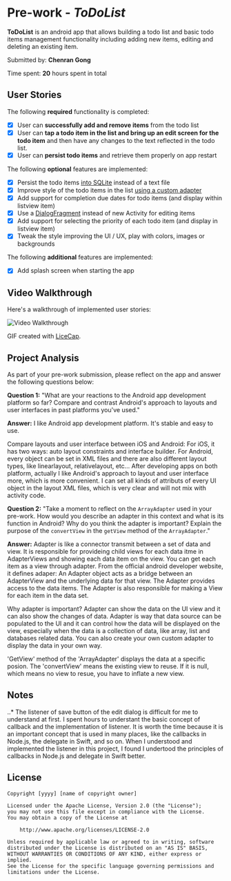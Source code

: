 # Pre-work - *ToDoList*

**ToDoList** is an android app that allows building a todo list and basic todo items management functionality including adding new items, editing and deleting an existing item.

Submitted by: **Chenran Gong**

Time spent: **20** hours spent in total

## User Stories

The following **required** functionality is completed:

* [x] User can **successfully add and remove items** from the todo list
* [x] User can **tap a todo item in the list and bring up an edit screen for the todo item** and then have any changes to the text reflected in the todo list.
* [x] User can **persist todo items** and retrieve them properly on app restart

The following **optional** features are implemented:

* [x] Persist the todo items [into SQLite](http://guides.codepath.com/android/Persisting-Data-to-the-Device#sqlite) instead of a text file
* [x] Improve style of the todo items in the list [using a custom adapter](http://guides.codepath.com/android/Using-an-ArrayAdapter-with-ListView)
* [x] Add support for completion due dates for todo items (and display within listview item)
* [x] Use a [DialogFragment](http://guides.codepath.com/android/Using-DialogFragment) instead of new Activity for editing items
* [x] Add support for selecting the priority of each todo item (and display in listview item)
* [x] Tweak the style improving the UI / UX, play with colors, images or backgrounds

The following **additional** features are implemented:

* [x] Add splash screen when starting the app

## Video Walkthrough

Here's a walkthrough of implemented user stories:

<img src='http://i.imgur.com/link/to/your/gif/file.gif' title='Video Walkthrough' width='' alt='Video Walkthrough' />

GIF created with [LiceCap](http://www.cockos.com/licecap/).

## Project Analysis

As part of your pre-work submission, please reflect on the app and answer the following questions below:

**Question 1:** "What are your reactions to the Android app development platform so far? Compare and contrast Android's approach to layouts and user interfaces in past platforms you've used."

**Answer:** 
I like Android app development platform. It's stable and easy to use. 

Compare layouts and user interface between iOS and Android: For iOS, it has two ways: auto layout constraints and interface builder. For Android, every object can be set in XML files and there are also different layout types, like linearlayout, relativelayout, etc... After developing apps on both platform, actually I like Android's approach to layout and user interface more, which is more convenient. I can set all kinds of attributs of every UI object in the layout XML files, which is very clear and will not mix with activity code.

**Question 2:** "Take a moment to reflect on the `ArrayAdapter` used in your pre-work. How would you describe an adapter in this context and what is its function in Android? Why do you think the adapter is important? Explain the purpose of the `convertView` in the `getView` method of the `ArrayAdapter`."

**Answer:**
Adapter is like a connector transmit between a set of data and view. It is responsible for provideing child views for each data itme in AdapterViews and showing each data item on the view. You can get each item as a view through adapter. From the official android developer website, it defines adaper: An Adapter object acts as a bridge between an AdapterView and the underlying data for that view. The Adapter provides access to the data items. The Adapter is also responsible for making a View for each item in the data set.

Why adapter is important? Adapter can show the data on the UI view and it can also show the changes of data. Adapter is way that data source can be populated to the UI and it can control how the data will be displayed on the view, especially when the data is a collection of data, like array, list and databases related data. You can also create your own custom adapter to display the data in your own way.

'GetView' method of the 'ArrayAdapter' displays the data at a specific posion. The 'convertView' means the existing view to reuse. If it is null, which means no view to resue, you have to inflate a new view.

## Notes

..* The listener of save button of the edit dialog is difficult for me to understand at first. I spent hours to understant the basic concept of callback and the implementation of listener. It is worth the time because it is an important concept that is used in many places, like the callbacks in Node.js, the delegate in Swift, and so on. When I understood and implemented the listener in this project, I found I undertood the principles of callbacks in Node.js and delegate in Swift better. 

## License

    Copyright [yyyy] [name of copyright owner]

    Licensed under the Apache License, Version 2.0 (the "License");
    you may not use this file except in compliance with the License.
    You may obtain a copy of the License at

        http://www.apache.org/licenses/LICENSE-2.0

    Unless required by applicable law or agreed to in writing, software
    distributed under the License is distributed on an "AS IS" BASIS,
    WITHOUT WARRANTIES OR CONDITIONS OF ANY KIND, either express or implied.
    See the License for the specific language governing permissions and
    limitations under the License.

